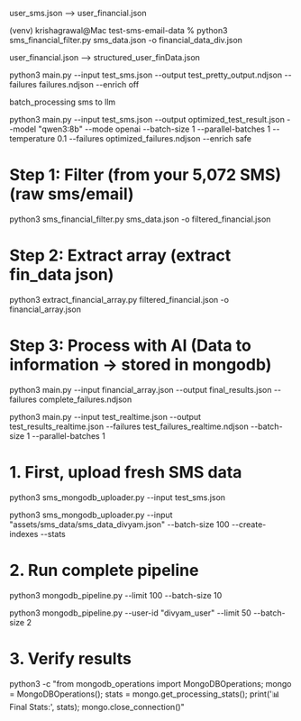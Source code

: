 user_sms.json    -->      user_financial.json

(venv) krishagrawal@Mac test-sms-email-data % python3 sms_financial_filter.py sms_data.json -o financial_data_div.json



user_financial.json     -->         structured_user_finData.json

python3 main.py --input test_sms.json --output test_pretty_output.ndjson --failures failures.ndjson --enrich off




batch_processing sms to llm

python3 main.py --input test_sms.json --output optimized_test_result.json --model "qwen3:8b" --mode openai --batch-size 1 --parallel-batches 1 --temperature 0.1 --failures optimized_failures.ndjson --enrich safe












# Step 1: Filter (from your 5,072 SMS)(raw sms/email)
python3 sms_financial_filter.py sms_data.json -o filtered_financial.json

# Step 2: Extract array (extract fin_data json)
python3 extract_financial_array.py filtered_financial.json -o financial_array.json  

# Step 3: Process with AI (Data to information -> stored in mongodb)
python3 main.py --input financial_array.json --output final_results.json --failures complete_failures.ndjson



python3 main.py --input test_realtime.json --output test_results_realtime.json --failures test_failures_realtime.ndjson --batch-size 1 --parallel-batches 1


















# 1. First, upload fresh SMS data
python3 sms_mongodb_uploader.py --input test_sms.json

python3 sms_mongodb_uploader.py --input "assets/sms_data/sms_data_divyam.json" --batch-size 100 --create-indexes --stats




# 2. Run complete pipeline
python3 mongodb_pipeline.py --limit 100 --batch-size 10

python3 mongodb_pipeline.py --user-id "divyam_user" --limit 50 --batch-size 2














# 3. Verify results
python3 -c "from mongodb_operations import MongoDBOperations; mongo = MongoDBOperations(); stats = mongo.get_processing_stats(); print('📊 Final Stats:', stats); mongo.close_connection()"